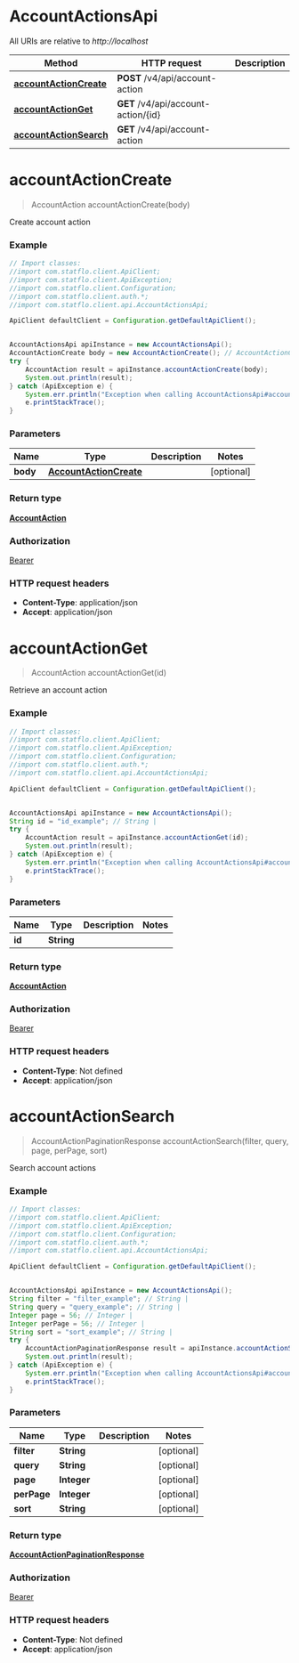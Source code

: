 # AccountActionsApi

All URIs are relative to *http://localhost*

Method | HTTP request | Description
------------- | ------------- | -------------
[**accountActionCreate**](AccountActionsApi.md#accountActionCreate) | **POST** /v4/api/account-action | 
[**accountActionGet**](AccountActionsApi.md#accountActionGet) | **GET** /v4/api/account-action/{id} | 
[**accountActionSearch**](AccountActionsApi.md#accountActionSearch) | **GET** /v4/api/account-action | 

<a name="accountActionCreate"></a>
# **accountActionCreate**
> AccountAction accountActionCreate(body)



Create account action

### Example
```java
// Import classes:
//import com.statflo.client.ApiClient;
//import com.statflo.client.ApiException;
//import com.statflo.client.Configuration;
//import com.statflo.client.auth.*;
//import com.statflo.client.api.AccountActionsApi;

ApiClient defaultClient = Configuration.getDefaultApiClient();


AccountActionsApi apiInstance = new AccountActionsApi();
AccountActionCreate body = new AccountActionCreate(); // AccountActionCreate | 
try {
    AccountAction result = apiInstance.accountActionCreate(body);
    System.out.println(result);
} catch (ApiException e) {
    System.err.println("Exception when calling AccountActionsApi#accountActionCreate");
    e.printStackTrace();
}
```

### Parameters

Name | Type | Description  | Notes
------------- | ------------- | ------------- | -------------
 **body** | [**AccountActionCreate**](AccountActionCreate.md)|  | [optional]

### Return type

[**AccountAction**](AccountAction.md)

### Authorization

[Bearer](../README.md#Bearer)

### HTTP request headers

 - **Content-Type**: application/json
 - **Accept**: application/json

<a name="accountActionGet"></a>
# **accountActionGet**
> AccountAction accountActionGet(id)



Retrieve an account action

### Example
```java
// Import classes:
//import com.statflo.client.ApiClient;
//import com.statflo.client.ApiException;
//import com.statflo.client.Configuration;
//import com.statflo.client.auth.*;
//import com.statflo.client.api.AccountActionsApi;

ApiClient defaultClient = Configuration.getDefaultApiClient();


AccountActionsApi apiInstance = new AccountActionsApi();
String id = "id_example"; // String | 
try {
    AccountAction result = apiInstance.accountActionGet(id);
    System.out.println(result);
} catch (ApiException e) {
    System.err.println("Exception when calling AccountActionsApi#accountActionGet");
    e.printStackTrace();
}
```

### Parameters

Name | Type | Description  | Notes
------------- | ------------- | ------------- | -------------
 **id** | **String**|  |

### Return type

[**AccountAction**](AccountAction.md)

### Authorization

[Bearer](../README.md#Bearer)

### HTTP request headers

 - **Content-Type**: Not defined
 - **Accept**: application/json

<a name="accountActionSearch"></a>
# **accountActionSearch**
> AccountActionPaginationResponse accountActionSearch(filter, query, page, perPage, sort)



Search account actions

### Example
```java
// Import classes:
//import com.statflo.client.ApiClient;
//import com.statflo.client.ApiException;
//import com.statflo.client.Configuration;
//import com.statflo.client.auth.*;
//import com.statflo.client.api.AccountActionsApi;

ApiClient defaultClient = Configuration.getDefaultApiClient();


AccountActionsApi apiInstance = new AccountActionsApi();
String filter = "filter_example"; // String | 
String query = "query_example"; // String | 
Integer page = 56; // Integer | 
Integer perPage = 56; // Integer | 
String sort = "sort_example"; // String | 
try {
    AccountActionPaginationResponse result = apiInstance.accountActionSearch(filter, query, page, perPage, sort);
    System.out.println(result);
} catch (ApiException e) {
    System.err.println("Exception when calling AccountActionsApi#accountActionSearch");
    e.printStackTrace();
}
```

### Parameters

Name | Type | Description  | Notes
------------- | ------------- | ------------- | -------------
 **filter** | **String**|  | [optional]
 **query** | **String**|  | [optional]
 **page** | **Integer**|  | [optional]
 **perPage** | **Integer**|  | [optional]
 **sort** | **String**|  | [optional]

### Return type

[**AccountActionPaginationResponse**](AccountActionPaginationResponse.md)

### Authorization

[Bearer](../README.md#Bearer)

### HTTP request headers

 - **Content-Type**: Not defined
 - **Accept**: application/json

